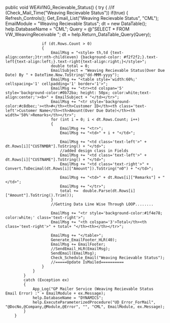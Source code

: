  public void WEAVING_Recievable_Status()
        {
            try
            {
                //if (Check_Mail_Time("Weaving Recievable Status"))
               if(true)
                {
                    Refresh_Controls();
                    Get_Email_List("Weaving Recievable Status", "CML");
                    EmailModule = "Weaving Recievable Status";
                    dt = new DataTable();
                    help.DatabaseName = "CML";
                    Query = @"SELECT * FROM VW_WeavingReceivable ";
                    dt = help.Return_DataTable_Query(Query);

                    if (dt.Rows.Count > 0)
                    {
                        EmailMsg = "<style> th,td {text-align:center;}tr:nth-child(even) {background-color: #f2f2f2;}.text-left{text-align:left;}.text-right{text-align:right;}</style>";
                        double total = 0;
                        EmailSubject = "Weaving Recievable Status(Over Due Date) By " + DateTime.Now.ToString("dd-MMM-yyyy");
                        EmailMsg += "<table style='width:60%;' cellspacing='1' cellpadding='1' border='1'>";
                        EmailMsg += "<tr><td colspan='5' style='background-color:#0b72ba; height: 50px; color:white;text-align:center;'><b>" + EmailSubject + "</td></tr>";
                        EmailMsg += "<tr style='background-color:#c8dbec;'><th>#</th><th>Customer ID</th><th class='text-left'>Customer Name</th><th>Amount(Over Due Date)</th><th width='50%'>Remarks</th></tr>";
                        for (int i = 0; i < dt.Rows.Count; i++)
                        {
                            EmailMsg += "<tr>";
                            EmailMsg += "<td>" + i + "</td>";

                            EmailMsg += "<td class='text-left'>" + dt.Rows[i]["CUSTNMBR"].ToString() + "</td>";
                            //added design class in Fields 
                            EmailMsg += "<td class='text-left'>" + dt.Rows[i]["CUSTNAME"].ToString() + "</td>";
                            EmailMsg += "<td class='text-right'>" + Convert.ToDecimal(dt.Rows[i]["Amount"]).ToString("n0") + "</td>";

                            EmailMsg += "<td>" + dt.Rows[i]["Remarks"] + "</td>";
                            EmailMsg += "</tr>";
                            total +=  double.Parse(dt.Rows[i]["Amount"].ToString().Trim());
                        }
                        //Getting Data Line Wise Through LOOP........
                        
                        EmailMsg += "<tr style='background-color:#1f4e78; color:white;' class='text-right'>";
                        EmailMsg += "<th colspan='3'>Total</th><th class='text-right'>" + total+ "</th><th></th></tr>";
                        
                        EmailMsg += "</table>";
                        Generate_EmailFooter_HLR(40);
                        EmailMsg += EmailFooter;
                        //SendEmail_HLR(EmailMsg);
                        SendEmail(EmailMsg);
                        Check_Schedule_Email("Weaving Recievable Status");
                        //=====Update IsMailed==========
                    }
                }
            }
            catch (Exception ex)
            {
                App_Log("GP Mailer Service (Weaving Recievable Status Email Error) :" + EmailModule + ex.Message);
                help.DatabaseName = "DYNAMICS";
                help.ExecuteParameterizedProcedure("UD_Error_ForMail", "@DocNo,@Company,@Module,@Error", "", "CML", EmailModule, ex.Message);
            }
        }
